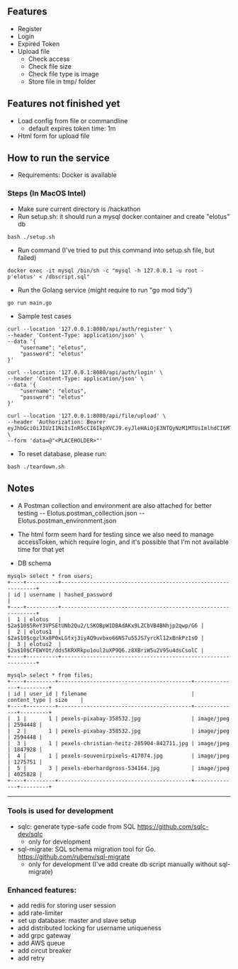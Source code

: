 ## Features
- Register
- Login
- Expired Token
- Upload file 
    - Check access
    - Check file size
    - Check file type is image
    - Store file in tmp/ folder

## Features not finished yet
- Load config from file or commandline
    - default expires token time: 1m
- Html form for upload file

## How to run the service
- Requirements: Docker is available
### Steps (In MacOS Intel)
- Make sure current directory is /hackathon
- Run setup.sh: it should run a mysql docker container and create "elotus" db
```
bash ./setup.sh
```
- Run command (I've tried to put this command into setup.sh file, but failed)
```
docker exec -it mysql /bin/sh -c "mysql -h 127.0.0.1 -u root -p'elotus' < /dbscript.sql"
```
- Run the Golang service (might require to run "go mod tidy")
```
go run main.go
```
- Sample test cases
```
curl --location '127.0.0.1:8080/api/auth/register' \
--header 'Content-Type: application/json' \
--data '{
    "username": "elotus",
    "password": "elotus"
}'

curl --location '127.0.0.1:8080/api/auth/login' \
--header 'Content-Type: application/json' \
--data '{
    "username": "elotus",
    "password": "elotus"
}'

curl --location '127.0.0.1:8080/api/file/upload' \
--header 'Authorization: Bearer eyJhbGciOiJIUzI1NiIsInR5cCI6IkpXVCJ9.eyJleHAiOjE3NTQyNzM1MTUsImlhdCI6MTc1NDI3MzQ1NSwiaXNzIjoiZWxvdHVzIiwic3ViIjoiMSJ9.NoHOH4YA1nn3JR5HMkmexcfjtDNUvHabyAyw2TkSk4g' \
--form 'data=@"<PLACEHOLDER>"'
```

- To reset database, please run:
```
bash ./teardown.sh
```

## Notes
- A Postman collection and environment are also attached for better testing 
-- Elotus.postman_collection.json
-- Elotus.postman_environment.json

- The html form seem hard for testing since we also need to manage accessToken, 
which require login, and it's possible that I'm not available time for that yet

- DB schema
```
mysql> select * from users;
+----+----------+--------------------------------------------------------------+
| id | username | hashed_password                                              |
+----+----------+--------------------------------------------------------------+
|  1 | elotus   | $2a$10$5ReY3VPSEtUNb2Qu2/LSKOBpW1DBAdAKx9LZCbVB4BNhjp2qwp/G6 |
|  2 | elotus1  | $2a$10$cgzlXx8P0xLGtxj3iyAQ9uvbxo66NS7u55JS7yrcKl12xBnkPz1sO |
|  3 | elotus2  | $2a$10$CFEWYOt/dds5KRXRkpu1oul2uXP9Q6.z8XBriW5u2V9Su4dsCsolC |
+----+----------+--------------------------------------------------------------+

mysql> select * from files;
+----+---------+------------------------------------------+--------------+---------+
| id | user_id | filename                                 | content_type | size    |
+----+---------+------------------------------------------+--------------+---------+
|  1 |       1 | pexels-pixabay-358532.jpg                | image/jpeg   | 2594448 |
|  2 |       1 | pexels-pixabay-358532.jpg                | image/jpeg   | 2594448 |
|  3 |       1 | pexels-christian-heitz-285904-842711.jpg | image/jpeg   | 1847928 |
|  4 |       1 | pexels-souvenirpixels-417074.jpg         | image/jpeg   | 1275751 |
|  5 |       3 | pexels-eberhardgross-534164.jpg          | image/jpeg   | 4025828 |
+----+---------+------------------------------------------+--------------+---------+
```

-----------------------------------------------------------------
### Tools is used for development
- sqlc: generate type-safe code from SQL https://github.com/sqlc-dev/sqlc
    - only for development
- sql-migrate: SQL schema migration tool for Go. https://github.com/rubenv/sql-migrate
    - only for development (I've add create db script manually without sql-migrate)

### Enhanced features:

- add redis for storing user session
- add rate-limiter
- set up database: master and slave setup
- add distributed locking for username uniqueness
- add grpc gateway
- add AWS queue
- add circut breaker
- add retry
